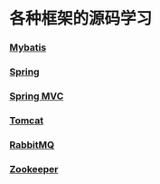 # 各种框架的源码学习
### [Mybatis](https://github.com/YangGuang19/framework-learning/blob/master/mybatis-learning/Mybatis.md)

### [Spring](https://github.com/YangGuang19/framework-learning/blob/master/spring-learning/Spring.md)

### [Spring MVC](https://github.com/YangGuang19/framework-learning/blob/master/springmvc-learning/SpringMVC.md)

### [Tomcat](https://github.com/YangGuang19/framework-learning/blob/master/tomcat-9.0.30-source/Tomcat.md)

### [RabbitMQ](https://github.com/YangGuang19/framework-learning/blob/master/rabbitmq-learning/RabbitMQ.md)

### [Zookeeper](https://github.com/YangGuang19/framework-learning/blob/master/zookeeper-learning/Zookeeper.md)
